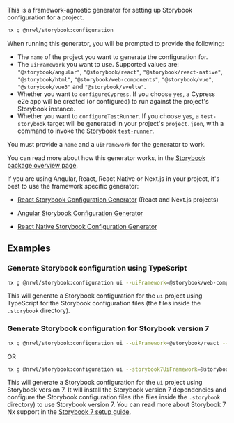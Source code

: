 This is a framework-agnostic generator for setting up Storybook configuration for a project.

```bash
nx g @nrwl/storybook:configuration
```

When running this generator, you will be prompted to provide the following:

- The `name` of the project you want to generate the configuration for.
- The `uiFramework` you want to use. Supported values are: `"@storybook/angular"`, `"@storybook/react"`, `"@storybook/react-native"`, `"@storybook/html"`, `"@storybook/web-components"`, `"@storybook/vue"`, `"@storybook/vue3"` and `"@storybook/svelte"`.
- Whether you want to `configureCypress`. If you choose `yes`, a Cypress e2e app will be created (or configured) to run against the project's Storybook instance.
- Whether you want to `configureTestRunner`. If you choose `yes`, a `test-storybook` target will be generated in your project's `project.json`, with a command to invoke the [Storybook `test-runner`](https://storybook.js.org/docs/react/writing-tests/test-runner).

You must provide a `name` and a `uiFramework` for the generator to work.

You can read more about how this generator works, in the [Storybook package overview page](https://nx.dev/packages/storybook#generating-storybook-configuration).

If you are using Angular, React, React Native or Next.js in your project, it's best to use the framework specific generator:

- [React Storybook Configuration Generator](/packages/react/generators/storybook-configuration) (React and Next.js projects)

- [Angular Storybook Configuration Generator](/packages/angular/generators/storybook-configuration)

- [React Native Storybook Configuration Generator](/packages/react-native/generators/storybook-configuration)

## Examples

### Generate Storybook configuration using TypeScript

```bash
nx g @nrwl/storybook:configuration ui --uiFramework=@storybook/web-components --tsConfiguration=true
```

This will generate a Storybook configuration for the `ui` project using TypeScript for the Storybook configuration files (the files inside the `.storybook` directory).

### Generate Storybook configuration for Storybook version 7

```bash
nx g @nrwl/storybook:configuration ui --uiFramework=@storybook/react --storybook7betaConfiguration=true
```

OR

```bash
nx g @nrwl/storybook:configuration ui --storybook7UiFramework=@storybook/react-vite --storybook7betaConfiguration=true
```

This will generate a Storybook configuration for the `ui` project using Storybook version 7. It will install the Storybook version 7 dependencies and configure the Storybook configuration files (the files inside the `.storybook` directory) to use Storybook version 7. You can read more about Storybook 7 Nx support in the [Storybook 7 setup guide](/packages/storybook/documents/storybook-7-setup).
